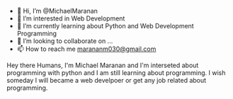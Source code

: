 - 👋 Hi, I’m @MichaelMaranan
- 👀 I’m interested in Web Development
- 🌱 I’m currently learning about Python and Web Development Programming
- 💞️ I’m looking to collaborate on ...
- 📫 How to reach me marananm030@gmail.com

Hey there Humans,
I'm Michael Maranan and I'm interseted about programming with python
and I am still learning about programming. I wish someday I will became
a web develpoer or get any job related about programming.

<!---
MichaelMaranan/MichaelMaranan is a ✨ special ✨ repository because its `README.md` (this file) appears on your GitHub profile.
You can click the Preview link to take a look at your changes.
--->
